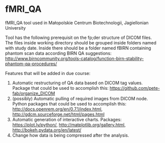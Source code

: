 ﻿# fMRI_QA
fMRI_QA tool used in Małopolskie Centrum Biotechnologii, Jagiellonian University

Tool has the following prerequisit on the fp;der structure of DICOM files. The files inside working directory should be grouped inside folders named with study date. Inside there should be a folder named fBIRN containing phantom scan data according BIRN QA suggestions: http://www.birncommunity.org/tools-catalog/function-birn-stability-phantom-qa-procedures/

Features that will be added in due course:

1. Automatic restructuring of QA data based on DICOM tag values. Package that could be used to accomplish this: https://github.com/pete-fab/organize_DICOM
2. (possibly) Automatic pulling of required images from DICOM node. Python packages that could be used to accomplish this: http://docs.openrem.org/en/0.7.1/index.html, http://gdcm.sourceforge.net/html/pages.html
3. Automatic generation of interactive charts. Packages: https://plot.ly/python/, http://matplotlib.org/gallery.html, http://bokeh.pydata.org/en/latest/
4. Change how data is being compressed after the analysis.
                         
